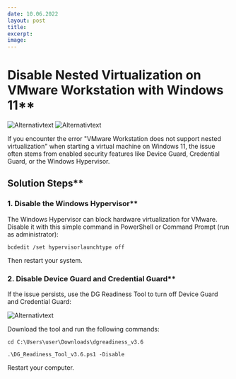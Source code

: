 ```yaml
---
date: 10.06.2022
layout: post
title: 
excerpt: 
image: 
---
```


# Disable Nested Virtualization on VMware Workstation with Windows 11**

![Alternativtext](/rubinhood-blog/assets/img/Disable-the-Windows-Hypervisor/001.png)
![Alternativtext](/rubinhood-blog/assets/img/Disable-the-Windows-Hypervisor/002.png)

If you encounter the error "VMware Workstation does not support nested virtualization" when starting a virtual machine on Windows 11, the issue often stems from enabled security features like Device Guard, Credential Guard, or the Windows Hypervisor.

## Solution Steps**


### 1. Disable the Windows Hypervisor**

The Windows Hypervisor can block hardware virtualization for VMware. Disable it with this simple command in PowerShell or Command Prompt (run as administrator):

```
bcdedit /set hypervisorlaunchtype off
```

Then restart your system.

### 2. Disable Device Guard and Credential Guard**

If the issue persists, use the DG Readiness Tool to turn off Device Guard and Credential Guard:

![Alternativtext](/rubinhood-blog/assets/img/Disable-the-Windows-Hypervisor/003.png)

Download the tool and run the following commands:

```
cd C:\Users\user\Downloads\dgreadiness_v3.6

.\DG_Readiness_Tool_v3.6.ps1 -Disable
```

Restart your computer.
